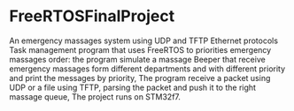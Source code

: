 # FreeRTOSFinalProject

An emergency massages system using UDP and TFTP Ethernet
protocols Task management program that uses FreeRTOS to priorities
emergency massages order: the program simulate a massage Beeper
that receive emergency massages form different departments and
with different priority and print the messages by priority, The program
receive a packet using UDP or a file using TFTP, parsing the packet and
push it to the right massage queue, The project runs on STM32f7.
